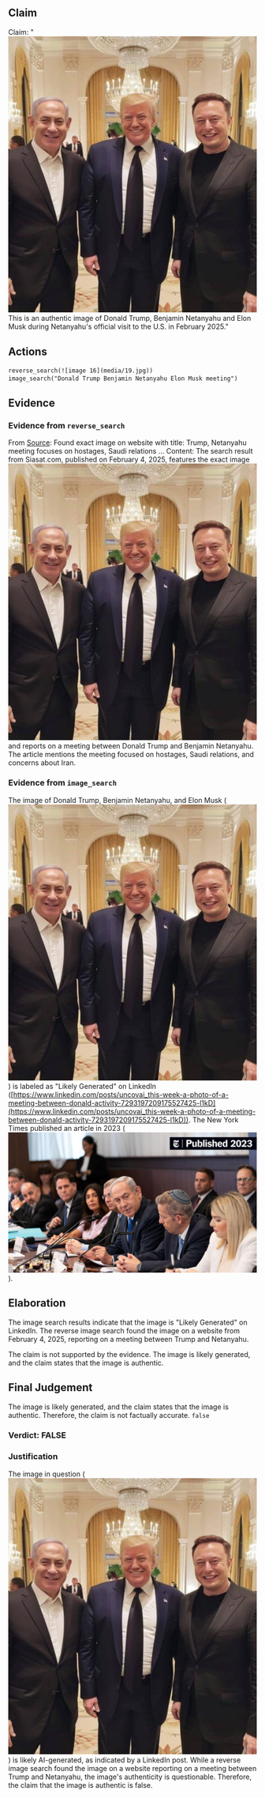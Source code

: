 ## Claim
Claim: "![image 16](media/19.jpg) This is an authentic image of Donald Trump, Benjamin Netanyahu and Elon Musk during Netanyahu's official visit to the U.S. in February 2025."

## Actions
```
reverse_search(![image 16](media/19.jpg))
image_search("Donald Trump Benjamin Netanyahu Elon Musk meeting")
```

## Evidence
### Evidence from `reverse_search`
From [Source](https://www.siasat.com/trump-netanyahu-meeting-focuses-on-hostages-saudi-relations-iran-threats-3175717/): Found exact image on website with title: Trump, Netanyahu meeting focuses on hostages, Saudi relations ...
Content: The search result from Siasat.com, published on February 4, 2025, features the exact image ![image 16](media/19.jpg) and reports on a meeting between Donald Trump and Benjamin Netanyahu. The article mentions the meeting focused on hostages, Saudi relations, and concerns about Iran.


### Evidence from `image_search`
The image of Donald Trump, Benjamin Netanyahu, and Elon Musk (![image 16](media/19.jpg)) is labeled as "Likely Generated" on LinkedIn ([https://www.linkedin.com/posts/uncovai_this-week-a-photo-of-a-meeting-between-donald-activity-7293197209175527425-l1kD](https://www.linkedin.com/posts/uncovai_this-week-a-photo-of-a-meeting-between-donald-activity-7293197209175527425-l1kD)). The New York Times published an article in 2023 (![image 7480](media/2025-08-29_21-54-1756504476-711694.jpg)).


## Elaboration
The image search results indicate that the image is "Likely Generated" on LinkedIn. The reverse image search found the image on a website from February 4, 2025, reporting on a meeting between Trump and Netanyahu.

The claim is not supported by the evidence. The image is likely generated, and the claim states that the image is authentic.


## Final Judgement
The image is likely generated, and the claim states that the image is authentic. Therefore, the claim is not factually accurate. `false`

### Verdict: FALSE

### Justification
The image in question (![image 16](media/19.jpg)) is likely AI-generated, as indicated by a LinkedIn post. While a reverse image search found the image on a website reporting on a meeting between Trump and Netanyahu, the image's authenticity is questionable. Therefore, the claim that the image is authentic is false.
